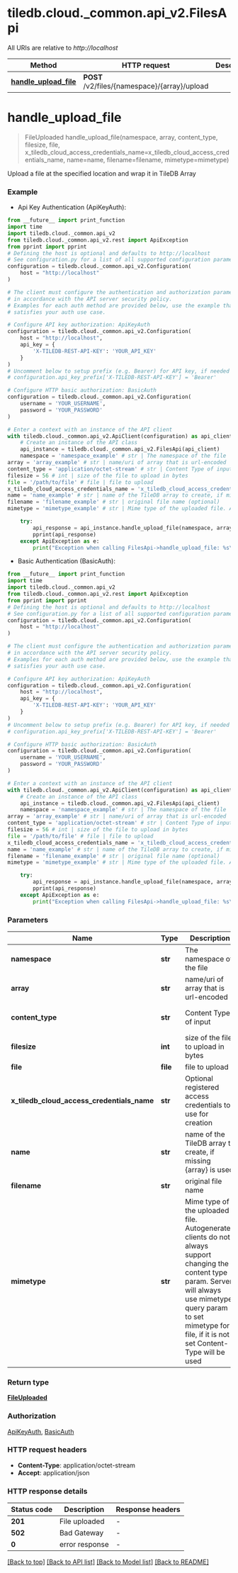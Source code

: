 # tiledb.cloud.\_common.api_v2.FilesApi

All URIs are relative to _http://localhost_

| Method                                                   | HTTP request                                  | Description |
| -------------------------------------------------------- | --------------------------------------------- | ----------- |
| [**handle_upload_file**](FilesApi.md#handle_upload_file) | **POST** /v2/files/{namespace}/{array}/upload |

# **handle_upload_file**

> FileUploaded handle_upload_file(namespace, array, content_type, filesize, file, x_tiledb_cloud_access_credentials_name=x_tiledb_cloud_access_credentials_name, name=name, filename=filename, mimetype=mimetype)

Upload a file at the specified location and wrap it in TileDB Array

### Example

- Api Key Authentication (ApiKeyAuth):

```python
from __future__ import print_function
import time
import tiledb.cloud._common.api_v2
from tiledb.cloud._common.api_v2.rest import ApiException
from pprint import pprint
# Defining the host is optional and defaults to http://localhost
# See configuration.py for a list of all supported configuration parameters.
configuration = tiledb.cloud._common.api_v2.Configuration(
    host = "http://localhost"
)

# The client must configure the authentication and authorization parameters
# in accordance with the API server security policy.
# Examples for each auth method are provided below, use the example that
# satisfies your auth use case.

# Configure API key authorization: ApiKeyAuth
configuration = tiledb.cloud._common.api_v2.Configuration(
    host = "http://localhost",
    api_key = {
        'X-TILEDB-REST-API-KEY': 'YOUR_API_KEY'
    }
)
# Uncomment below to setup prefix (e.g. Bearer) for API key, if needed
# configuration.api_key_prefix['X-TILEDB-REST-API-KEY'] = 'Bearer'

# Configure HTTP basic authorization: BasicAuth
configuration = tiledb.cloud._common.api_v2.Configuration(
    username = 'YOUR_USERNAME',
    password = 'YOUR_PASSWORD'
)

# Enter a context with an instance of the API client
with tiledb.cloud._common.api_v2.ApiClient(configuration) as api_client:
    # Create an instance of the API class
    api_instance = tiledb.cloud._common.api_v2.FilesApi(api_client)
    namespace = 'namespace_example' # str | The namespace of the file
array = 'array_example' # str | name/uri of array that is url-encoded
content_type = 'application/octet-stream' # str | Content Type of input (default to 'application/octet-stream')
filesize = 56 # int | size of the file to upload in bytes
file = '/path/to/file' # file | file to upload
x_tiledb_cloud_access_credentials_name = 'x_tiledb_cloud_access_credentials_name_example' # str | Optional registered access credentials to use for creation (optional)
name = 'name_example' # str | name of the TileDB array to create, if missing {array} is used (optional)
filename = 'filename_example' # str | original file name (optional)
mimetype = 'mimetype_example' # str | Mime type of the uploaded file. Autogenerated clients do not always support changing the content type param. Server will always use mimetype query param to set mimetype for file, if it is not set Content-Type will be used  (optional)

    try:
        api_response = api_instance.handle_upload_file(namespace, array, content_type, filesize, file, x_tiledb_cloud_access_credentials_name=x_tiledb_cloud_access_credentials_name, name=name, filename=filename, mimetype=mimetype)
        pprint(api_response)
    except ApiException as e:
        print("Exception when calling FilesApi->handle_upload_file: %s\n" % e)
```

- Basic Authentication (BasicAuth):

```python
from __future__ import print_function
import time
import tiledb.cloud._common.api_v2
from tiledb.cloud._common.api_v2.rest import ApiException
from pprint import pprint
# Defining the host is optional and defaults to http://localhost
# See configuration.py for a list of all supported configuration parameters.
configuration = tiledb.cloud._common.api_v2.Configuration(
    host = "http://localhost"
)

# The client must configure the authentication and authorization parameters
# in accordance with the API server security policy.
# Examples for each auth method are provided below, use the example that
# satisfies your auth use case.

# Configure API key authorization: ApiKeyAuth
configuration = tiledb.cloud._common.api_v2.Configuration(
    host = "http://localhost",
    api_key = {
        'X-TILEDB-REST-API-KEY': 'YOUR_API_KEY'
    }
)
# Uncomment below to setup prefix (e.g. Bearer) for API key, if needed
# configuration.api_key_prefix['X-TILEDB-REST-API-KEY'] = 'Bearer'

# Configure HTTP basic authorization: BasicAuth
configuration = tiledb.cloud._common.api_v2.Configuration(
    username = 'YOUR_USERNAME',
    password = 'YOUR_PASSWORD'
)

# Enter a context with an instance of the API client
with tiledb.cloud._common.api_v2.ApiClient(configuration) as api_client:
    # Create an instance of the API class
    api_instance = tiledb.cloud._common.api_v2.FilesApi(api_client)
    namespace = 'namespace_example' # str | The namespace of the file
array = 'array_example' # str | name/uri of array that is url-encoded
content_type = 'application/octet-stream' # str | Content Type of input (default to 'application/octet-stream')
filesize = 56 # int | size of the file to upload in bytes
file = '/path/to/file' # file | file to upload
x_tiledb_cloud_access_credentials_name = 'x_tiledb_cloud_access_credentials_name_example' # str | Optional registered access credentials to use for creation (optional)
name = 'name_example' # str | name of the TileDB array to create, if missing {array} is used (optional)
filename = 'filename_example' # str | original file name (optional)
mimetype = 'mimetype_example' # str | Mime type of the uploaded file. Autogenerated clients do not always support changing the content type param. Server will always use mimetype query param to set mimetype for file, if it is not set Content-Type will be used  (optional)

    try:
        api_response = api_instance.handle_upload_file(namespace, array, content_type, filesize, file, x_tiledb_cloud_access_credentials_name=x_tiledb_cloud_access_credentials_name, name=name, filename=filename, mimetype=mimetype)
        pprint(api_response)
    except ApiException as e:
        print("Exception when calling FilesApi->handle_upload_file: %s\n" % e)
```

### Parameters

| Name                                       | Type     | Description                                                                                                                                                                                                                   | Notes                                           |
| ------------------------------------------ | -------- | ----------------------------------------------------------------------------------------------------------------------------------------------------------------------------------------------------------------------------- | ----------------------------------------------- |
| **namespace**                              | **str**  | The namespace of the file                                                                                                                                                                                                     |
| **array**                                  | **str**  | name/uri of array that is url-encoded                                                                                                                                                                                         |
| **content_type**                           | **str**  | Content Type of input                                                                                                                                                                                                         | [default to &#39;application/octet-stream&#39;] |
| **filesize**                               | **int**  | size of the file to upload in bytes                                                                                                                                                                                           |
| **file**                                   | **file** | file to upload                                                                                                                                                                                                                |
| **x_tiledb_cloud_access_credentials_name** | **str**  | Optional registered access credentials to use for creation                                                                                                                                                                    | [optional]                                      |
| **name**                                   | **str**  | name of the TileDB array to create, if missing {array} is used                                                                                                                                                                | [optional]                                      |
| **filename**                               | **str**  | original file name                                                                                                                                                                                                            | [optional]                                      |
| **mimetype**                               | **str**  | Mime type of the uploaded file. Autogenerated clients do not always support changing the content type param. Server will always use mimetype query param to set mimetype for file, if it is not set Content-Type will be used | [optional]                                      |

### Return type

[**FileUploaded**](FileUploaded.md)

### Authorization

[ApiKeyAuth](../README.md#ApiKeyAuth), [BasicAuth](../README.md#BasicAuth)

### HTTP request headers

- **Content-Type**: application/octet-stream
- **Accept**: application/json

### HTTP response details

| Status code | Description    | Response headers |
| ----------- | -------------- | ---------------- |
| **201**     | File uploaded  | -                |
| **502**     | Bad Gateway    | -                |
| **0**       | error response | -                |

[[Back to top]](#) [[Back to API list]](../README.md#documentation-for-api-endpoints) [[Back to Model list]](../README.md#documentation-for-models) [[Back to README]](../README.md)
